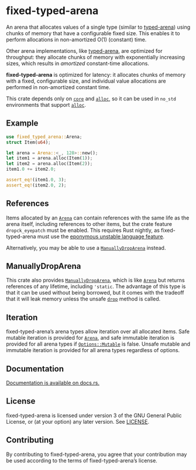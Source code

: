 fixed-typed-arena
=================

An arena that allocates values of a single type (similar to [typed-arena])
using chunks of memory that have a configurable fixed size. This enables it
to perform allocations in non-amortized O(1) (constant) time.

Other arena implementations, like [typed-arena], are optimized for
throughput: they allocate chunks of memory with exponentially increasing
sizes, which results in *amortized* constant-time allocations.

[typed-arena]: https://docs.rs/typed-arena

**fixed-typed-arena** is optimized for latency: it allocates chunks of
memory with a fixed, configurable size, and individual value allocations
are performed in non-amortized constant time.

This crate depends only on [`core`] and [`alloc`], so it can be used in
`no_std` environments that support [`alloc`].

[`core`]: https://doc.rust-lang.org/core/
[`alloc`]: https://doc.rust-lang.org/alloc/

Example
-------

```rust
use fixed_typed_arena::Arena;
struct Item(u64);

let arena = Arena::<_, 128>::new();
let item1 = arena.alloc(Item(1));
let item2 = arena.alloc(Item(2));
item1.0 += item2.0;

assert_eq!(item1.0, 3);
assert_eq!(item2.0, 2);
```

References
----------

Items allocated by an [`Arena`] can contain references with the same life
as the arena itself, including references to other items, but the crate
feature `dropck_eyepatch` must be enabled. This requires Rust nightly, as
fixed-typed-arena must use the [eponymous unstable language feature][drop].

[drop]: https://github.com/rust-lang/rust/issues/34761

Alternatively, you may be able to use a [`ManuallyDropArena`] instead.

ManuallyDropArena
-----------------

This crate also provides [`ManuallyDropArena`], which is like [`Arena`] but
returns references of any lifetime, including `'static`. The advantage of
this type is that it can be used without being borrowed, but it comes with
the tradeoff that it will leak memory unless the unsafe [`drop`] method is
called.

Iteration
---------

fixed-typed-arena’s arena types allow iteration over all allocated items.
Safe mutable iteration is provided for [`Arena`], and safe immutable
iteration is provided for all arena types if [`Options::Mutable`] is false.
Unsafe mutable and immutable iteration is provided for all arena types
regardless of options.

[`Arena`]: https://docs.rs/fixed-typed-arena/0.3/fixed_typed_arena/arena/struct.Arena.html
[`ManuallyDropArena`]: https://docs.rs/fixed-typed-arena/0.3/fixed_typed_arena/manually_drop/struct.ManuallyDropArena.html
[`drop`]: https://docs.rs/fixed-typed-arena/0.3/fixed_typed_arena/manually_drop/struct.ManuallyDropArena.html#method.drop
[`Options::Mutable`]: https://docs.rs/fixed-typed-arena/0.3/fixed_typed_arena/struct.Options.html#associatedtype.Mutable

Documentation
-------------

[Documentation is available on docs.rs.](https://docs.rs/fixed-typed-arena/0.3)

License
-------

fixed-typed-arena is licensed under version 3 of the GNU General Public
License, or (at your option) any later version. See [LICENSE](LICENSE).

Contributing
------------

By contributing to fixed-typed-arena, you agree that your contribution may be
used according to the terms of fixed-typed-arena’s license.
